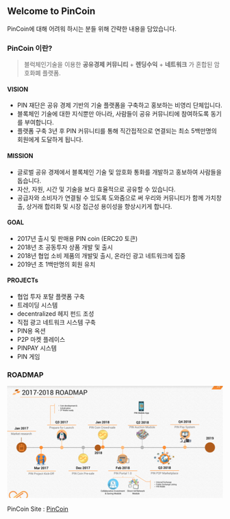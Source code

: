 ## Welcome to PinCoin

PinCoin에 대해 어려워 하시는 분들 위해 간략한 내용을 담았습니다.

### PinCoin 이란?

> 블럭체인기술을 이용한 **공유경제 커뮤니티** + **렌딩수익** + **네트워크** 가 혼합된  암호화폐 플랫폼.

#### VISION

- PIN 재단은 공유 경제 기반의 기술 플랫폼을 구축하고 홍보하는 비영리 단체입니다.
- 블록체인 기술에 대한 지식뿐만 아니라, 사람들이 공유 커뮤니티에 참여하도록 동기를 부여합니다.
- 플랫폼 구축 3년 후 PIN 커뮤니티를 통해 직간접적으로 연결되는 최소 5백만명의 회원에게 도달하게 됩니다.

#### MISSION

- 글로벌 공유 경제에서 블록체인 기술 및 암호화 통화를 개발하고 홍보하여 사람들을 돕습니다.
- 자산, 자원, 시간 및 기술을 보다 효율적으로 공유할 수 있습니다.
- 공급자와 소비자가 연결될 수 있도록 도와줌으로 써 우리와 커뮤니티가 함께 가치창출, 상거래 합리화 및 시장 접근성 용이성을 향상시키게 합니다.

#### GOAL

- 2017년 출시 및 판매용 PIN coin (ERC20 토큰)
- 2018년 초 공동투자 상품 개발 및 출시
- 2018년 협업 소비 제품의 개발및 출시, 온라인 광고 네트워크에 집중
- 2019년 초 1백만명의 회원 유치

#### PROJECTs

- 협업 투자 포탈 플랫폼 구축
- 트레이딩 시스템
- decentralized 헤지 펀드 조성
- 직접 광고 네트워크 시스템 구축
- PIN용 옥션 
- P2P 마켓 플레이스 
- PINPAY 시스템
- PIN 게임

### ROADMAP

![roadmap](/ROADMAP.png) 

PinCoin Site : [PinCoin](https://pincoin.io)

